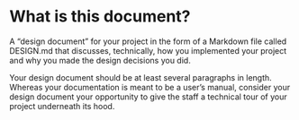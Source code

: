 # What is this document?
A “design document” for your project in the form of a Markdown file called DESIGN.md that discusses,
technically, how you implemented your project and why you made the design decisions you did.

Your design document should be at least several paragraphs in length. Whereas your documentation is meant to be a user’s manual,
consider your design document your opportunity to give the staff a technical tour of your project underneath its hood.